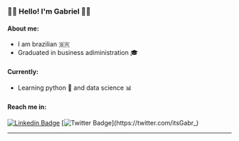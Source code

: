 


### 🙋‍♂️ Hello! I'm Gabriel 🙋‍♂️ 



#### About me:
* I am brazilian 🇧🇷
* Graduated in business adiministration 🎓

#### Currently:
* Learning python 🐍 and data science 📊 

#### Reach me in: 
[![Linkedin Badge](https://img.shields.io/badge/-LinkedIn-blue?style=round&logo=Linkedin&logoColor=white&link=https://www.linkedin.com/in/gabriel-schultz-ferreira)](https://www.linkedin.com/in/gabriel-schultz-ferreira)
[![Twitter Badge](https://img.shields.io/twitter/url?style=social&url=https%3A%2F%2Ftwitter.com%2FitsGabr_)](https://twitter.com/itsGabr_)

---

